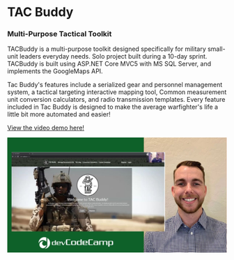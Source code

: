 # TAC Buddy
### Multi-Purpose Tactical Toolkit

TACBuddy is a multi-purpose toolkit designed specifically for military small-unit
leaders everyday needs. Solo project built during a 10-day sprint. TACBuddy is
built using ASP.NET Core MVC5 with MS SQL Server, and implements the
GoogleMaps API.

Tac Buddy's features include a serialized gear and personnel management system, a tactical targeting interactive mapping tool,
Common measurement unit conversion calculators, and radio transmission templates. Every feature included in Tac Buddy is
designed to make the average warfighter's life a little bit more automated and easier!

[View the video demo here!](https://vimeo.com/527378278)

![alt text](https://github.com/kyledobash/TAC_Buddy2/blob/main/TAC_Buddy2_Proj/wwwroot/SampleScreenshot.jpg?raw=true)

